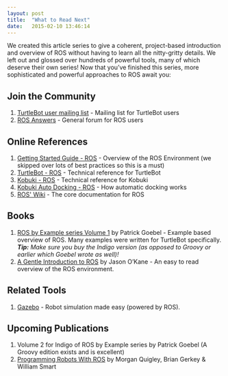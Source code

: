```yaml
---
layout: post
title:  "What to Read Next"
date:   2015-02-10 13:46:14
---
```


We created this article series to give a coherent, project-based introduction and overview of ROS without having to learn all the nitty-gritty details. We left out and glossed over hundreds of powerful tools, many of which deserve their own series! Now that you’ve finished this series, more sophisticated and powerful approaches to ROS await you:

## Join the Community

1. [TurtleBot user mailing list](https://groups.google.com/forum/#!forum/ros-sig-turtlebot) - Mailing list for TurtleBot users
2. [ROS Answers](http://answers.ros.org/questions/) - General forum for ROS users

## Online References

1. [Getting Started Guide - ROS](http://wiki.ros.org/ROS/StartGuide) - Overview of the ROS Environment (we skipped over lots of best practices so this is a must)
2. [TurtleBot - ROS](http://wiki.ros.org/Robots/TurtleBot) - Technical reference for TurtleBot
3. [Kobuki - ROS](http://wiki.ros.org/kobuki) - Technical reference for Kobuki
4. [Kobuki Auto Docking - ROS](http://wiki.ros.org/kobuki/Tutorials/Testing%20Automatic%20Docking) - How automatic docking works
5. [ROS' Wiki](http://wiki.ros.org/) - The core documentation for ROS

## Books

1. [ROS by Example series Volume 1](http://www.lulu.com/shop/r-patrick-goebel/ros-by-example-indigo-volume-1/ebook/product-22015937.html) by Patrick Goebel - Example based overview of ROS.  Many examples were written for TurtleBot specifically. ***Tip:** Make sure you buy the Indigo version (as opposed to Groovy or earlier which Goebel wrote as well)!*
2. [A Gentle Introduction to ROS](http://www.amazon.com/Gentle-Introduction-ROS-Jason-OKane/dp/1492143235/ref=sr_1_1?ie=UTF8&qid=1423007544&sr=8-1&keywords=ros+indigo&pebp=1423007546478&peasin=1492143235) by Jason O’Kane - An easy to read overview of the ROS environment.

## Related Tools

1. [Gazebo](http://gazebosim.org/) - Robot simulation made easy (powered by ROS).

## Upcoming Publications

1. Volume 2 for Indigo of ROS by Example series by Patrick Goebel (A Groovy edition exists and is excellent)
2. [Programming Robots With ROS](http://www.amazon.com/Programming-Robots-ROS-Morgan-Quigley/dp/1449323898/ref=sr_1_fkmr0_3?ie=UTF8&qid=1424369410&sr=8-3-fkmr0&keywords=ROS+indigo) by Morgan Quigley, Brian Gerkey & William Smart